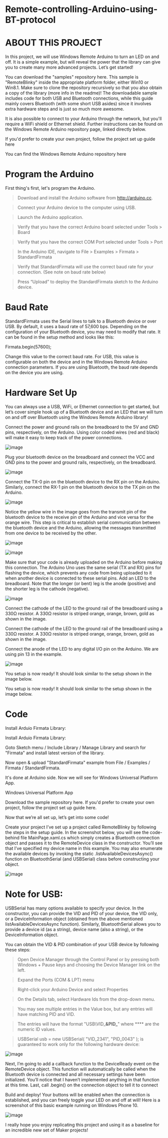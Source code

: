 # Remote-controlling-Arduino-using-BT-protocol

# ABOUT THIS PROJECT

In this project, we will use Windows Remote Arduino to turn an LED on and off. It is a simple example, but will reveal the power that the library can give you to create many more advanced projects. Let’s get started!

You can download the "samples" repository here. This sample is "RemoteBlinky" inside the appropriate platform folder, either Win10 or Win8.1. Make sure to clone the repository recursively so that you also obtain a copy of the library (more info in the readme)! The downloadable sample includes code for both USB and Bluetooth connections, while this guide mainly covers Bluetooth (with some short USB asides) since it involves extra hardware steps and is just so much more awesome.

It is also possible to connect to your Arduino through the network, but you'll require a WiFi shield or Ethernet shield. Further instructions can be found on the Windows Remote Arduino repository page, linked directly below.

If you'd prefer to create your own project, follow the project set up guide here

You can find the Windows Remote Arduino repository here


# Program the Arduino

First thing's first, let's program the Arduino. 

> Download and install the Arduino software from http://arduino.cc.

> Connect your Arduino device to the computer using USB.

> Launch the Arduino application.

> Verify that you have the correct Arduino board selected under Tools > Board

> Verify that you have the correct COM Port selected under Tools > Port

> In the Arduino IDE, navigate to File > Examples > Firmata > StandardFirmata

> Verify that StandardFirmata will use the correct baud rate for your connection. (See note on baud rate below)

> Press “Upload” to deploy the StandardFirmata sketch to the Arduino device.



# Baud Rate

 StandardFirmata uses the Serial lines to talk to a Bluetooth device or over USB. By default, it uses a baud rate of 57,600 bps. Depending on the configuration of your Bluetooth device, you may need to modify that rate. It can be found in the setup method and looks like this:

Firmata.begin(57600);

Change this value to the correct baud rate. For USB, this value is configurable on both the device and in the Windows Remote Arduino connection parameters. If you are using Bluetooth, the baud rate depends on the device you are using.


# Hardware Set Up

You can always use a USB, WiFi, or Ethernet connection to get started, but let’s cover simple hook up of a Bluetooth device and an LED that we will turn on and off over Bluetooth using the Windows Remote Arduino library!

Connect the power and ground rails on the breadboard to the 5V and GND pins, respectively, on the Arduino. Using color coded wires (red and black) will make it easy to keep track of the power connections.


![image](https://user-images.githubusercontent.com/19898602/156910968-c9515dd1-d3d5-4194-a441-ecdbe07e22e9.png)


Plug your bluetooth device on the breadboard and connect the VCC and GND pins to the power and ground rails, respectively, on the breadboard.


![image](https://user-images.githubusercontent.com/19898602/156910980-b68d569c-2bc1-4e47-a330-e61c469441a0.png)


Connect the TX-0 pin on the bluetooth device to the RX pin on the Arduino. Similarly, connect the RX-1 pin on the bluetooth device to the TX pin on the Arduino.


![image](https://user-images.githubusercontent.com/19898602/156910993-8b6eddcb-9bfc-4714-b2d5-f22258736c05.png)


Notice the yellow wire in the image goes from the transmit pin of the bluetooth device to the receive pin of the Arduino and vice versa for the orange wire. This step is critical to establish serial communication between the bluetooth device and the Arduino, allowing the messages transmitted from one device to be received by the other.


![image](https://user-images.githubusercontent.com/19898602/156910998-afb149ea-6fbd-4f8a-81c7-d80554f6e8e4.png)



![image](https://user-images.githubusercontent.com/19898602/156911001-78d1a860-635f-43c8-9887-6f7a06e5da67.png)


Make sure that your code is already uploaded on the Arduino before making this connection. The Arduino Uno uses the same serial (TX and RX) pins for flashing the device, which prevents any code from being uploaded to it when another device is connected to these serial pins.
Add an LED to the breadboard. Note that the longer (or bent) leg is the anode (positive) and the shorter leg is the cathode (negative).


![image](https://user-images.githubusercontent.com/19898602/156911008-9620ecb2-6a33-4f2e-86bc-d33a95b451e7.png)



Connect the cathode of the LED to the ground rail of the breadboard using a 330Ω resistor. A 330Ω resistor is striped orange, orange, brown, gold as shown in the image.



Connect the cathode of the LED to the ground rail of the breadboard using a 330Ω resistor. A 330Ω resistor is striped orange, orange, brown, gold as shown in the image.


Connect the anode of the LED to any digital I/O pin on the Arduino. We are using pin 13 in the example.

![image](https://user-images.githubusercontent.com/19898602/156911017-bfd8f0e8-4048-4f05-b1f2-607c8fb16707.png)


You setup is now ready! It should look similar to the setup shown in the image below.

You setup is now ready! It should look similar to the setup shown in the image below.


# Code

Install Arduio Firmata Library:


Install Arduio Firmata Library:



Goto Sketch menu / Include Library / Manage Library and search for "Firmata" and install latest version of the library.

Now open & upload "StandardFirmata" example from File / Examples / Firmata / StandardFirmata.

It's done at Arduino side. Now we will see for Windows Universal Platform App.

Windows Universal Platform App

Download the sample repository here. If you'd prefer to create your own project, follow the project set up guide here.

Now that we’re all set up, let’s get into some code!

Create your project
I’ve set up a project called RemoteBlinky by following the steps in the setup guide. In the screenshot below, you will see the code-behind file MainPage.xaml.cs which simply creates a Bluetooth connection object and passes it to the RemoteDevice class in the constructor. You’ll see that I’ve specified my device name in this example. You may also enumerate the available devices by invoking the static .listAvailableDevicesAsync() function on BluetoothSerial (and USBSerial) class before constructing your object.



![image](https://user-images.githubusercontent.com/19898602/156911046-bb93ed00-a35d-4fde-bb47-133da79a5e38.png)


# Note for USB:

USBSerial has many options available to specify your device. In the constructor, you can provide the VID and PID of your device, the VID only, or a DeviceInformation object (obtained from the above mentioned listAvailableDevicesAsync function). Similarly, BluetoothSerial allows you to provide a device id (as a string), device name (also a string), or the DeviceInformation object.

You can obtain the VID & PID combination of your USB device by following these steps:

> Open Device Manager through the Control Panel or by pressing both Windows + Pause keys and choosing the Device Manager link on the left.

> Expand the Ports (COM & LPT) menu

> Right-click your Arduino Device and select Properties

> On the Details tab, select Hardware Ids from the drop-down menu.

> You may see multiple entries in the Value box, but any entries will have matching PID and VID.

> The entries will have the format "USB\VID_****&PID_****" where **** are the numeric ID values.

> USBSerial usb = new USBSerial( "VID_2341", "PID_0043" ); is guaranteed to work only for the following hardware device:




![image](https://user-images.githubusercontent.com/19898602/156911058-09966ae5-8e7b-4198-a255-b1eb6b33299b.png)


Next, I’m going to add a callback function to the DeviceReady event on the RemoteDevice object. This function will automatically be called when the Bluetooth device is connected and all necessary settings have been initialized. You’ll notice that I haven’t implemented anything in that function at this time. Last, call .begin() on the connection object to tell it to connect


Build and deploy! Your buttons will be enabled when the connection is established, and you can freely toggle your LED on and off at will! Here is a screenshot of this basic example running on Windows Phone 10.


![image](https://user-images.githubusercontent.com/19898602/156911074-012f66e1-0cb0-4a71-aa36-bf9127b631fd.png)


I really hope you enjoy replicating this project and using it as a baseline for an incredible new set of Maker projects!



